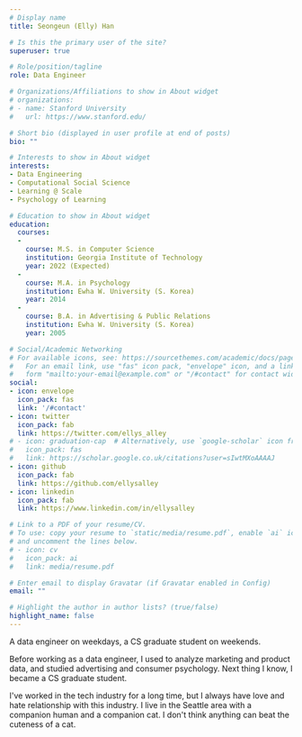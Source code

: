 ```yaml
---
# Display name
title: Seongeun (Elly) Han

# Is this the primary user of the site?
superuser: true

# Role/position/tagline
role: Data Engineer

# Organizations/Affiliations to show in About widget
# organizations:
# - name: Stanford University
#   url: https://www.stanford.edu/

# Short bio (displayed in user profile at end of posts)
bio: ""

# Interests to show in About widget
interests:
- Data Engineering
- Computational Social Science
- Learning @ Scale
- Psychology of Learning

# Education to show in About widget
education:
  courses:
  - 
    course: M.S. in Computer Science
    institution: Georgia Institute of Technology
    year: 2022 (Expected)
  - 
    course: M.A. in Psychology
    institution: Ewha W. University (S. Korea)
    year: 2014
  - 
    course: B.A. in Advertising & Public Relations
    institution: Ewha W. University (S. Korea)
    year: 2005

# Social/Academic Networking
# For available icons, see: https://sourcethemes.com/academic/docs/page-builder/#icons
#   For an email link, use "fas" icon pack, "envelope" icon, and a link in the
#   form "mailto:your-email@example.com" or "/#contact" for contact widget.
social:
- icon: envelope
  icon_pack: fas
  link: '/#contact'
- icon: twitter
  icon_pack: fab
  link: https://twitter.com/ellys_alley
# - icon: graduation-cap  # Alternatively, use `google-scholar` icon from `ai` icon pack
#   icon_pack: fas
#   link: https://scholar.google.co.uk/citations?user=sIwtMXoAAAAJ
- icon: github
  icon_pack: fab
  link: https://github.com/ellysalley
- icon: linkedin
  icon_pack: fab
  link: https://www.linkedin.com/in/ellysalley

# Link to a PDF of your resume/CV.
# To use: copy your resume to `static/media/resume.pdf`, enable `ai` icons in `params.toml`, 
# and uncomment the lines below.
# - icon: cv
#   icon_pack: ai
#   link: media/resume.pdf

# Enter email to display Gravatar (if Gravatar enabled in Config)
email: ""

# Highlight the author in author lists? (true/false)
highlight_name: false
---
```


A data engineer on weekdays, a CS graduate student on weekends.

Before working as a data engineer, I used to analyze marketing and product data, and studied advertising and consumer psychology. Next thing I know, I became a CS graduate student.

I've worked in the tech industry for a long time, but I always have love and hate relationship with this industry. I live in the Seattle area with a companion human and a companion cat. I don't think anything can beat the cuteness of a cat.